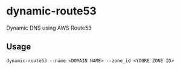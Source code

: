 dynamic-route53
===============

Dynamic DNS using AWS Route53

## Usage

```
dynamic-route53 --name <DOMAIN NAME> --zone_id <YOURE ZONE ID>
```

